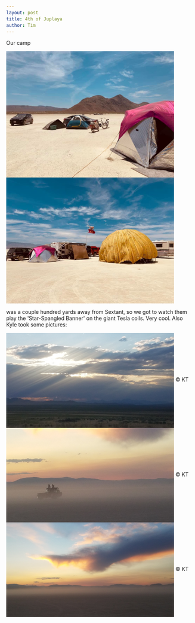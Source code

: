 ```yaml
---
layout: post
title: 4th of Juplaya
author: Tim
---
```


Our camp

<img align="center" src="/images/juplaya2019/camp1.jpg" width="450"/>   

<img align="center" src="/images/juplaya2019/camp2.jpg" width="450"/>   

was a couple hundred yards away from Sextant, so we got to watch them play the 'Star-Spangled Banner' on the giant Tesla coils. Very cool. Also Kyle took some pictures:

<img align="center" src="/images/juplaya2019/landscape_1.jpg" width="450"/>   
&copy; KT

<img align="center" src="/images/juplaya2019/landscape_2.jpg" width="450"/>   
&copy; KT

<img align="center" src="/images/juplaya2019/landscape_3.jpg" width="450"/>   
&copy; KT
